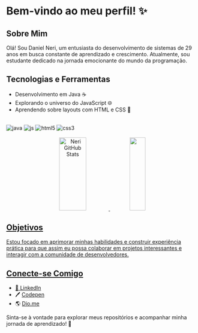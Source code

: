 # Bem-vindo ao meu perfil! ✨

## Sobre Mim
Olá! Sou Daniel Neri, um entusiasta do desenvolvimento de sistemas de 29 anos em busca constante de aprendizado e crescimento. Atualmente, sou estudante dedicado na jornada emocionante do mundo da programação.

## Tecnologias e Ferramentas
- Desenvolvimento em Java ☕️ 
- Explorando o universo do JavaScript 🌐
- Aprendendo sobre layouts com HTML e CSS 🎨
<div style="display: inline_block"><br/>
  <img align="center" alt="java" src="https://img.shields.io/badge/Java-ED8B00?style=for-the-badge&logo=openjdk&logoColor=white" />
  <img align="center" alt="js" src="https://img.shields.io/badge/JavaScript-F7DF1E?style=for-the-badge&logo=javascript&logoColor=black" />
  <img align="center" alt="html5" src="https://img.shields.io/badge/HTML-239120?style=for-the-badge&logo=html5&logoColor=white" />
  <img align="center" alt="css3" src="https://img.shields.io/badge/CSS3-1572B6?style=for-the-badge&logo=css3&logoColor=white" />
</div><br/>

<div align="center">
  <a href="https://github.com/Neri-prog">
  <img width="38%" height="195px"src="https://github-readme-stats.vercel.app/api?username=Neri-prog&show_icons=true&count_private=true&hide_border=true&title_color=abdbe3&icon_color=abdbe3&text_color=c9d1d9&bg_color=0d1117" alt="Neri GitHub Stats"/>
  <img width="29%" height="195px" src="https://github-readme-stats.vercel.app/api/top-langs/?username=Neri-prog&layout=compact&hide_border=true&title_color=abdbe3&text_color=abdbe3&bg_color=0d1117"/>
</div>


## Objetivos
Estou focado em aprimorar minhas habilidades e construir experiência prática para que assim eu possa colaborar em projetos interessantes e interagir com a comunidade de desenvolvedores.

## Conecte-se Comigo

- 💼 [LinkedIn](https://www.linkedin.com/in/daniel-neri-11a855101/)
- 🖊️ [Codepen](https://codepen.io/Neri-prog)
- 🌎 [Dio.me](https://www.dio.me/users/daniel_neri_sp)
 
Sinta-se à vontade para explorar meus repositórios e acompanhar minha jornada de aprendizado! 🚀
